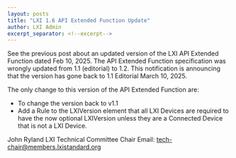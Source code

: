 ```yaml
---
layout: posts
title: "LXI 1.6 API Extended Function Update"
author: LXI Admin
excerpt_separator: <!--excerpt-->
---
```


See the previous post about an updated version of the LXI API Extended Function dated Feb 10, 2025.
The API Extended Function specification was wrongly updated from 1.1 (editorial) to 1.2. This notification is announcing that the version has gone back to 1.1 Editorial March 10, 2025.
<!--excerpt-->

The only change to this version of the API Extended Function are:
   - To change the version back to v1.1
   - Add a Rule to the LXIVersion element that all LXI Devices are required to have the now optional LXIVersion unless  they are a Connected Device that is not a LXI Device. 

John Ryland
LXI Technical Committee Chair
Email: tech-chair@members.lxistandard.org


